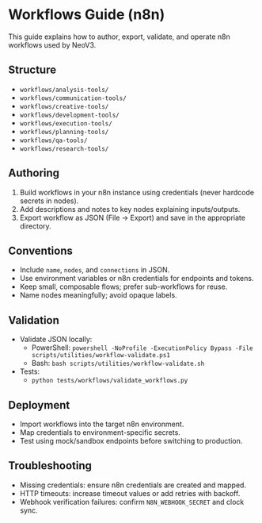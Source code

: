 # Workflows Guide (n8n)

This guide explains how to author, export, validate, and operate n8n workflows used by NeoV3.

## Structure
- `workflows/analysis-tools/`
- `workflows/communication-tools/`
- `workflows/creative-tools/`
- `workflows/development-tools/`
- `workflows/execution-tools/`
- `workflows/planning-tools/`
- `workflows/qa-tools/`
- `workflows/research-tools/`

## Authoring
1. Build workflows in your n8n instance using credentials (never hardcode secrets in nodes).
2. Add descriptions and notes to key nodes explaining inputs/outputs.
3. Export workflow as JSON (File -> Export) and save in the appropriate directory.

## Conventions
- Include `name`, `nodes`, and `connections` in JSON.
- Use environment variables or n8n credentials for endpoints and tokens.
- Keep small, composable flows; prefer sub-workflows for reuse.
- Name nodes meaningfully; avoid opaque labels.

## Validation
- Validate JSON locally:
  - PowerShell: `powershell -NoProfile -ExecutionPolicy Bypass -File scripts/utilities/workflow-validate.ps1`
  - Bash: `bash scripts/utilities/workflow-validate.sh`
- Tests:
  - `python tests/workflows/validate_workflows.py`

## Deployment
- Import workflows into the target n8n environment.
- Map credentials to environment-specific secrets.
- Test using mock/sandbox endpoints before switching to production.

## Troubleshooting
- Missing credentials: ensure n8n credentials are created and mapped.
- HTTP timeouts: increase timeout values or add retries with backoff.
- Webhook verification failures: confirm `N8N_WEBHOOK_SECRET` and clock sync.
